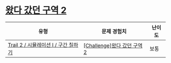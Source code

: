 # [왔다 갔던 구역 2](https://www.codetree.ai/trails/complete/curated-cards/challenge-area-been-to-and-from2)

|유형|문제 경험치|난이도|
|---|---|---|
|[Trail 2 / 시뮬레이션 I / 구간 칠하기](https://www.codetree.ai/trail-info/novice-mid/)|[[Challenge]왔다 갔던 구역 2](https://www.codetree.ai/trails/complete/curated-cards/challenge-area-been-to-and-from2/)|보통|

